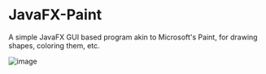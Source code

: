 # JavaFX-Paint
A simple JavaFX GUI based program akin to Microsoft's Paint, for drawing shapes, coloring them, etc.

![image](https://user-images.githubusercontent.com/91769410/182267295-584a1c76-d71d-47b6-b473-2ef8484f3f65.png)
